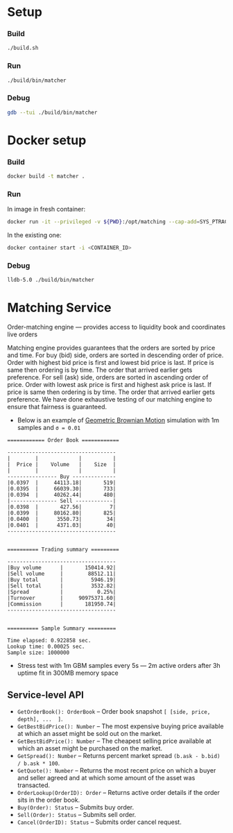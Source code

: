 # Setup

### Build

```bash
./build.sh
```

### Run

```bash
./build/bin/matcher
```

### Debug

```bash
gdb --tui ./build/bin/matcher
```

# Docker setup

### Build

```bash
docker build -t matcher .
```

### Run

In image in fresh container:
```bash
docker run -it --privileged -v ${PWD}:/opt/matching --cap-add=SYS_PTRACE --security-opt seccomp=unconfined matcher /bin/bash
```

In the existing one:
```bash
docker container start -i <CONTAINER_ID>
```

### Debug

```bash
lldb-5.0 ./build/bin/matcher
```

# Matching Service
Order-matching engine — provides access to liquidity book and coordinates live orders

Matching engine provides guarantees that the orders are sorted by price and time.
For buy (bid) side, orders are sorted in descending order of price. Order with highest bid price is first and lowest bid price is last. If price is same then ordering is by time. The order that arrived earlier gets preference.
For sell (ask) side, orders are sorted in ascending order of price. Order with lowest ask price is first and highest ask price is last. If price is same then ordering is by time. The order that arrived earlier gets preference.
We have done exhaustive testing of our matching engine to ensure that fairness is guaranteed.

- Below is an example of [Geometric Brownian Motion](https://en.wikipedia.org/wiki/Geometric_Brownian_motion) simulation with 1m samples and `σ = 0.01`

```
============ Order Book ============

-----------------------------------
|        |             |          |
|  Price |    Volume   |    Size  |
|        |             |          |
---------------- Buy --------------
|0.0397  |     44113.18|       519|
|0.0395  |     66039.30|       733|
|0.0394  |     40262.44|       480|
|--------------- Sell ------------|
|0.0398  |       427.56|         7|
|0.0399  |     80162.80|       825|
|0.0400  |      3550.73|        34|
|0.0401  |      4371.03|        40|
-----------------------------------


========== Trading summary =========

-----------------------------------
|Buy volume      |       150414.92|
|Sell volume     |        88512.11|
|Buy total       |         5946.19|
|Sell total      |         3532.82|
|Spread          |           0.25%|
|Turnover        |     90975371.60|
|Commission      |       181950.74|
-----------------------------------


========== Sample Summary =========

Time elapsed: 0.922858 sec.
Lookup time: 0.00025 sec.
Sample size: 1000000
```

- Stress test with 1m GBM samples every 5s — 2m active orders after 3h uptime fit in 300MB memory space

## Service-level API
- `GetOrderBook(): OrderBook` – Order book snapshot `[ [side, price, depth], ...  ]`.
- `GetBestBidPrice(): Number` – The most expensive buying price available at which an asset might be sold out on the market.
- `GetBestBidPrice(): Number` – The cheapest selling price available at which an asset might be purchased on the market.
- `GetSpread(): Number` – Returns percent market spread `(b.ask - b.bid) / b.ask * 100`.
- `GetQuote(): Number` – Returns the most recent price on which a buyer and seller agreed and at which some amount of the asset was transacted.
- `OrderLookup(OrderID): Order` – Returns active order details if the order sits in the order book.
- `Buy(Order): Status` – Submits buy order.
- `Sell(Order): Status` – Submits sell order.
- `Cancel(OrderID): Status` – Submits order cancel request.
